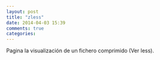 ```yaml
---
layout: post
title: "zless"
date: 2014-04-03 15:39
comments: true
categories: 
---
```

Pagina la visualización de un fichero comprimido (Ver less).

